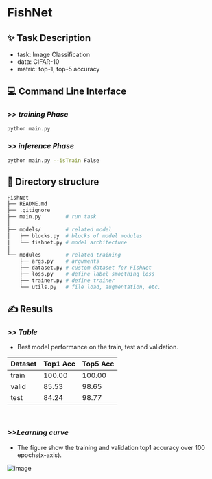 # FishNet

## ✨ Task Description

- task: Image Classification
- data: CIFAR-10
- matric: top-1, top-5 accuracy

## 💻 Command Line Interface

### _>> training Phase_

```bash
python main.py
```

### _>> inference Phase_

```bash
python main.py --isTrain False
```

## 📂 Directory structure

```bash
FishNet
├── README.md
├── .gitignore
├── main.py        # run task
│
├── models/        # related model
│   ├── blocks.py  # blocks of model modules
│   └── fishnet.py # model architecture
│
└── modules        # related training             
    ├── args.py    # arguments
    ├── dataset.py # custom dataset for FishNet
    ├── loss.py    # define label smoothing loss
    ├── trainer.py # define trainer
    └── utils.py   # file load, augmentation, etc.

```

## ✍ Results
### _>> Table_
- Best model performance on the train, test and validation.

|Dataset|Top1 Acc|Top5 Acc|
|-------|--------|--------|
| train | 100.00 | 100.00 |
| valid | 85.53  | 98.65  |
| test  | 84.24  | 98.77  |

</br>

### _>>Learning curve_
- The figure show the training and validation top1 accuracy over 100 epochs(x-axis).

![image](https://user-images.githubusercontent.com/46676700/143670757-0bdbd9e1-5b83-477e-9e73-8aafcf23bb22.png)
